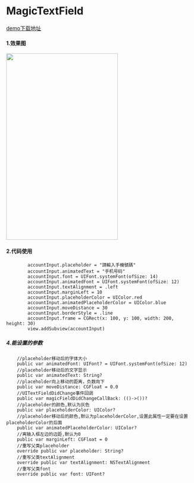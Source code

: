 # MagicTextField

[demo下载地址](https://github.com/weiweilidd01/MagicTextField)
#### 1.效果图

<img src="https://upload-images.jianshu.io/upload_images/2026287-a251d2d86e85276e.gif?imageMogr2/auto-orient/strip" width=300 height=500 />

#### 2.代码使用

```
        accountInput.placeholder = "請輸入手機號碼"
        accountInput.animatedText = "手机号码"
        accountInput.font = UIFont.systemFont(ofSize: 14)
        accountInput.animatedFont = UIFont.systemFont(ofSize: 12)
        accountInput.textAlignment = .left
        accountInput.marginLeft = 10
        accountInput.placeholderColor = UIColor.red
        accountInput.animatedPlaceholderColor = UIColor.blue
        accountInput.moveDistance = 30
        accountInput.borderStyle = .line
        accountInput.frame = CGRect(x: 100, y: 100, width: 200, height: 30)
        view.addSubview(accountInput)
```

##### 4.能设置的参数

```
    //placeholder移动后的字体大小
    public var animatedFont: UIFont? = UIFont.systemFont(ofSize: 12)
    //placeholder移动后的文字显示
    public var animatedText: String?
    //placeholder向上移动的距离，负数向下
    public var moveDistance: CGFloat = 0.0
    //UITextFieldDidChange事件回调
    public var magicFieldDidChangeCallBack: (()->())?
    //placeholder的颜色,默认为灰色
    public var placeholderColor: UIColor?
    //placeholder移动后的颜色,默认为placeholderColor,设置此属性一定要在设置 placeholderColor的后面
    public var animatedPlaceholderColor: UIColor?
    //离输入框左边的边距,默认为0
    public var marginLeft: CGFloat = 0
    //重写父类placeholder
    override public var placeholder: String? 
    //重写父类textAlignment
    override public var textAlignment: NSTextAlignment 
    //重写父类font
    override public var font: UIFont? 
    
```
